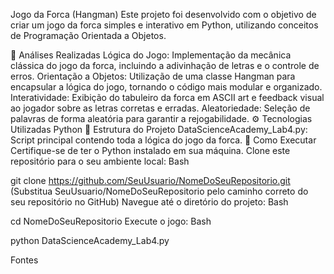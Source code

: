 Jogo da Forca (Hangman)
Este projeto foi desenvolvido com o objetivo de criar um jogo da forca simples e interativo em Python, utilizando conceitos de Programação Orientada a Objetos.

📝 Análises Realizadas
Lógica do Jogo: Implementação da mecânica clássica do jogo da forca, incluindo a adivinhação de letras e o controle de erros.
Orientação a Objetos: Utilização de uma classe Hangman para encapsular a lógica do jogo, tornando o código mais modular e organizado.
Interatividade: Exibição do tabuleiro da forca em ASCII art e feedback visual ao jogador sobre as letras corretas e erradas.
Aleatoriedade: Seleção de palavras de forma aleatória para garantir a rejogabilidade.
⚙️ Tecnologias Utilizadas
Python
📁 Estrutura do Projeto
DataScienceAcademy_Lab4.py: Script principal contendo toda a lógica do jogo da forca.
🚀 Como Executar
Certifique-se de ter o Python instalado em sua máquina.
Clone este repositório para o seu ambiente local:
Bash

git clone https://github.com/SeuUsuario/NomeDoSeuRepositorio.git
(Substitua SeuUsuario/NomeDoSeuRepositorio pelo caminho correto do seu repositório no GitHub)
Navegue até o diretório do projeto:
Bash

cd NomeDoSeuRepositorio
Execute o jogo:
Bash

python DataScienceAcademy_Lab4.py

Fontes
